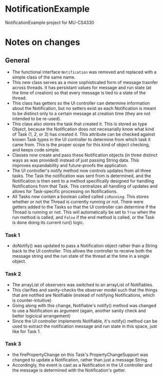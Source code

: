 # NotificationExample
NotificationExample project for MU-CS4330

# Notes on changes
## General
* The functional interface `Notification` was removed and replaced with a simple class of the same name.
* This new class serves as a more sophisticated form of message trasnfer across threads. It has persistant values for message and run state (at the time of creation) so that every message is tied to a state of the thread.
* This class has getters so the UI controller can determine information about the Notification, but no setters exist as each Notification is meant to be distinct only to a certain message at creation time (they are not intended to be re-used).
* This class also stores the task that created it. This is stored as type Object, because the Notification does not necesarially know what kind of Task (1, 2, or 3) has created it. This attribute can be checked against known Task types in the UI controller to determine from which task it came from. This is the proper scope for this kind of object checking, and keeps code simple.
* Classes now create and pass these Notification objects (in three distinct ways as was provided) instead of just passing String data. This improves expandability and future-proofs the application.
* The UI controller's notify method now controls updates from all three tasks. The Task the notification was sent from is determined, and the Notification is then sent to a method specifically designed for handling Notifications from that Task. This centralizes all handling of updates and allows for Task-specific processing on Notifications.
* All Tasks now contain a boolean called called `isRunning`. This stores whether or not the Thread is currently running or not. There were getters added to the Tasks so that the UI controller can determine if the Thread is running or not. This will automatically be set to `True` when the run method is called, and `False` if the end method is called, or the Task is done doing its current run() logic.

### Task 1
* doNotify() was updated to pass a Notification object rather than a String back to the UI controller. This allows the controller to receive both the message string and the run state of the thread at the time in a single object.

### Task 2
* The arrayList of observers was switched to an arrayList of Notifiables.
* This clarifies and sanity-checks the observer model such that the things that are notified are Notifiable (instead of notifying Notifications, which is counter-intuitive)
* Going along with this change, Notifiable's notify() method was changed to use a Notification as argument (again, another sanity check and better logicical arrangement)
* Since the UI controller implements Notifiable, it's notify() method can be used to extract the notification message and run state in this space, just like for Task 1.

### Task 3
* the firePropertyChange on this Task's PropertyChangeSupport was changed to update a Notification, rather than just a message String.
* Accordingly, the event is cast as a Notification in the UI controller and the message is determined with the Notification's getter.